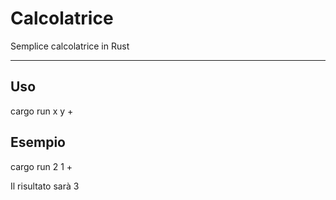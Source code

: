# Calcolatrice
Semplice calcolatrice in Rust

---------
## Uso
cargo run  x y +

## Esempio
cargo run 2 1 +

Il risultato sarà 3
